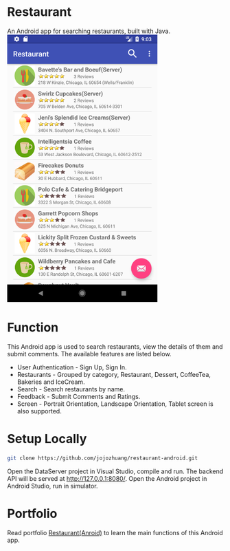 # Restaurant
An Android app for searching restaurants, built with Java.
<kbd><img src="/public/index.png" width="350px"></kbd>

# Function
This Android app is used to search restaurants, view the details of them and submit comments. The available features are listed below.
* User Authentication - Sign Up, Sign In.
* Restaurants - Grouped by category, Restaurant, Dessert, CoffeeTea, Bakeries and IceCream.
* Search - Search restaurants by name.
* Feedback - Submit Comments and Ratings.
* Screen - Portrait Orientation, Landscape Orientation, Tablet screen is also supported.

# Setup Locally
```bash
git clone https://github.com/jojozhuang/restaurant-android.git
```
Open the DataServer project in Visual Studio, compile and run. The backend API will be served at http://127.0.0.1:8080/. Open the Android project in Android Studio, run in simulator.

# Portfolio
Read portfolio [Restaurant(Anroid)](https://jojozhuang.github.io/portfolio/restaurant-android/) to learn the main functions of this Android app.
